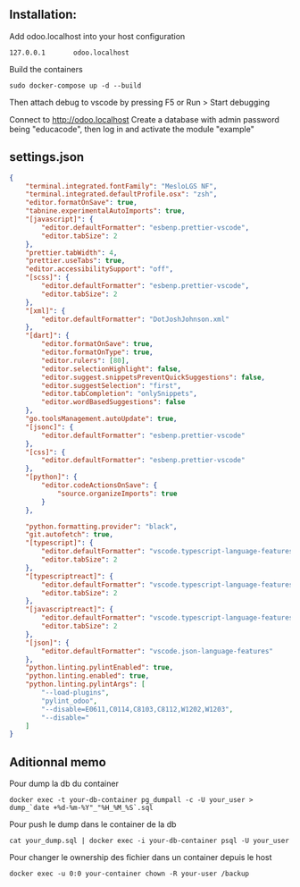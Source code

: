 ## Installation:

Add odoo.localhost into your host configuration
```
127.0.0.1       odoo.localhost
```

Build the containers
```
sudo docker-compose up -d --build
```

Then attach debug to vscode by pressing F5 or Run > Start debugging
<!-- 
## Liste des extensions interressantes:

![alt text](extensions.png) -->
Connect to http://odoo.localhost
Create a database with admin password being "educacode", then log in
and activate the module "example"
## settings.json

```json
{
	"terminal.integrated.fontFamily": "MesloLGS NF",
	"terminal.integrated.defaultProfile.osx": "zsh",
	"editor.formatOnSave": true,
	"tabnine.experimentalAutoImports": true,
	"[javascript]": {
		"editor.defaultFormatter": "esbenp.prettier-vscode",
		"editor.tabSize": 2
	},
	"prettier.tabWidth": 4,
	"prettier.useTabs": true,
	"editor.accessibilitySupport": "off",
	"[scss]": {
		"editor.defaultFormatter": "esbenp.prettier-vscode",
		"editor.tabSize": 2
	},
	"[xml]": {
		"editor.defaultFormatter": "DotJoshJohnson.xml"
	},
	"[dart]": {
		"editor.formatOnSave": true,
		"editor.formatOnType": true,
		"editor.rulers": [80],
		"editor.selectionHighlight": false,
		"editor.suggest.snippetsPreventQuickSuggestions": false,
		"editor.suggestSelection": "first",
		"editor.tabCompletion": "onlySnippets",
		"editor.wordBasedSuggestions": false
	},
	"go.toolsManagement.autoUpdate": true,
	"[jsonc]": {
		"editor.defaultFormatter": "esbenp.prettier-vscode"
	},
	"[css]": {
		"editor.defaultFormatter": "esbenp.prettier-vscode"
	},
	"[python]": {
		"editor.codeActionsOnSave": {
			"source.organizeImports": true
		}
	},

	"python.formatting.provider": "black",
	"git.autofetch": true,
	"[typescript]": {
		"editor.defaultFormatter": "vscode.typescript-language-features",
		"editor.tabSize": 2
	},
	"[typescriptreact]": {
		"editor.defaultFormatter": "vscode.typescript-language-features",
		"editor.tabSize": 2
	},
	"[javascriptreact]": {
		"editor.defaultFormatter": "vscode.typescript-language-features",
		"editor.tabSize": 2
	},
	"[json]": {
		"editor.defaultFormatter": "vscode.json-language-features"
	},
	"python.linting.pylintEnabled": true,
	"python.linting.enabled": true,
	"python.linting.pylintArgs": [
		"--load-plugins",
		"pylint_odoo",
		"--disable=E0611,C0114,C8103,C8112,W1202,W1203",
		"--disable="
	]
}
```

## Aditionnal memo

Pour dump la db du container
```
docker exec -t your-db-container pg_dumpall -c -U your_user > dump_`date +%d-%m-%Y"_"%H_%M_%S`.sql
```

Pour push le dump dans le container de la db
```
cat your_dump.sql | docker exec -i your-db-container psql -U your_user
```

Pour changer le ownership des fichier dans un container depuis le host
```
docker exec -u 0:0 your-container chown -R your-user /backup
```